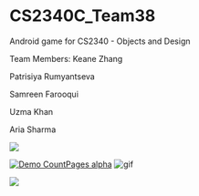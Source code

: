 # CS2340C_Team38
Android game for CS2340 - Objects and Design

Team Members:
Keane Zhang

Patrisiya Rumyantseva 

Samreen Farooqui 

Uzma Khan 

Aria Sharma

![](abcgif.gif)

[![Demo CountPages alpha](https://i.imgur.com/W45VGmW.gif)](https://i.imgur.com/W45VGmW.gif)
![gif](https://i.imgur.com/W45VGmW.gif)

![](https://i.imgur.com/W45VGmW.gif)
